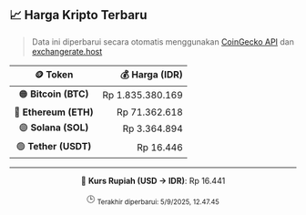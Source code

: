 

<!-- HARGA_KRIPTO -->
## 📈 Harga Kripto Terbaru

> Data ini diperbarui secara otomatis menggunakan [CoinGecko API](https://www.coingecko.com/) dan [exchangerate.host](https://exchangerate.host/)

<div align="center">

| 🪙 Token | 💰 Harga (IDR) |
|:------:|---------------:|
| 🟠 **Bitcoin (BTC)**   | Rp 1.835.380.169 |
| 🔵 **Ethereum (ETH)**  | Rp 71.362.618 |
| 🟣 **Solana (SOL)**    | Rp 3.364.894 |
| 🟢 **Tether (USDT)**   | Rp 16.446 |

---

💱 **Kurs Rupiah (USD → IDR)**: Rp 16.441

🕒 <sub>Terakhir diperbarui: 5/9/2025, 12.47.45</sub>

</div>
<!-- /HARGA_KRIPTO -->